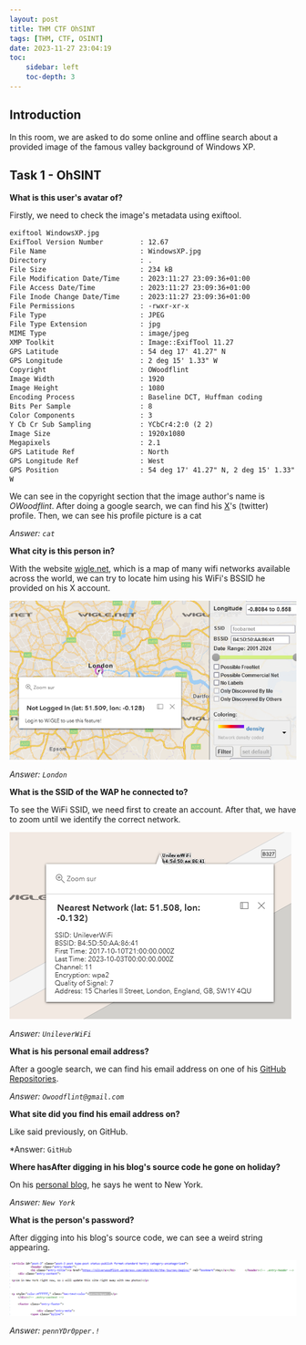 ```yaml
---
layout: post
title: THM CTF OhSINT
tags: [THM, CTF, OSINT]
date: 2023-11-27 23:04:19
toc:
    sidebar: left
    toc-depth: 3
---
```


## Introduction

In this room, we are asked to do some online and offline search about a provided image of the famous valley background of Windows XP.

## Task 1 - OhSINT

**What is this user's avatar of?**

Firstly, we need to check the image's metadata using exiftool.

``` kali
exiftool WindowsXP.jpg
ExifTool Version Number         : 12.67
File Name                       : WindowsXP.jpg
Directory                       : .
File Size                       : 234 kB
File Modification Date/Time     : 2023:11:27 23:09:36+01:00
File Access Date/Time           : 2023:11:27 23:09:36+01:00
File Inode Change Date/Time     : 2023:11:27 23:09:36+01:00
File Permissions                : -rwxr-xr-x
File Type                       : JPEG
File Type Extension             : jpg
MIME Type                       : image/jpeg
XMP Toolkit                     : Image::ExifTool 11.27
GPS Latitude                    : 54 deg 17' 41.27" N
GPS Longitude                   : 2 deg 15' 1.33" W
Copyright                       : OWoodflint
Image Width                     : 1920
Image Height                    : 1080
Encoding Process                : Baseline DCT, Huffman coding
Bits Per Sample                 : 8
Color Components                : 3
Y Cb Cr Sub Sampling            : YCbCr4:2:0 (2 2)
Image Size                      : 1920x1080
Megapixels                      : 2.1
GPS Latitude Ref                : North
GPS Longitude Ref               : West
GPS Position                    : 54 deg 17' 41.27" N, 2 deg 15' 1.33" W
```

We can see in the copyright section that the image author's name is *OWoodflint*.
After doing a google search, we can find his [X](https://twitter.com/OWoodflint)'s (twitter) profile.
Then, we can see his profile picture is a cat

*Answer: `cat`*

**What city is this person in?**

With the website [wigle.net](https://wigle.net/), which is a map of many wifi networks available across the world, we can try to locate him using his WiFi's BSSID he provided on his X account.

![BSSID Location](/assets/img/images/thm_ctf_ohsint/H1ZNI5MBT.png)

*Answer: `London`*

**What is the SSID of the WAP he connected to?**

To see the WiFi SSID, we need first to create an account. After that, we have to zoom until we identify the correct network.

![SSID Location](/assets/img/images/thm_ctf_ohsint/Hy_awqGHa.png)

*Answer: `UnileverWiFi`*

**What is his personal email address?**

After a google search, we can find his email address on one of his [GitHub Repositories](https://github.com/OWoodfl1nt/people_finder).

*Answer: `Owoodflint@gmail.com`*

**What site did you find his email address on?**

Like said previously, on GitHub.

*Answer: `GitHub`

**Where hasAfter digging in his blog's source code he gone on holiday?**

On his [personal blog](https://oliverwoodflint.wordpress.com/author/owoodflint/), he says he went to New York.

*Answer: `New York`*

**What is the person's password?**

After digging into his blog's source code, we can see a weird string appearing.

![Blog Source Code](/assets/img/images/thm_ctf_ohsint/Bk5O25MBT.png)

*Answer: `pennYDr0pper.!`*
